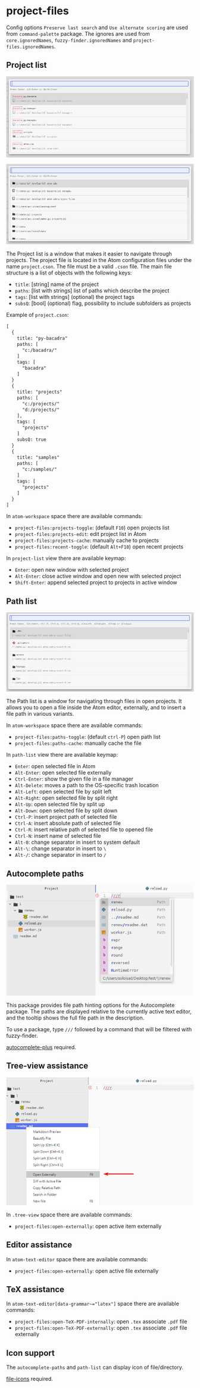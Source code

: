 # project-files

Config options `Preserve last search` and `Use alternate scoring` are used from `command-palette` package. The ignores are used from `core.ignoredNames`, `fuzzy-finder.ignoredNames` and `project-files.ignoredNames`.


## Project list

![project-list](https://github.com/bacadra/atom-project-files/raw/master/assets/project-list.png)

![recent-list](https://github.com/bacadra/atom-project-files/raw/master/assets/recent-list.png)

The Project list is a window that makes it easier to navigate through projects. The project file is located in the Atom configuration files under the name `project.cson`. The file must be a valid `.cson` file. The main file structure is a list of objects with the following keys:

* `title`: [string] name of the project
* `paths`: [list with strings] list of paths which describe the project
* `tags`: [list with strings] (optional) the project tags
* `subsQ`: [bool] (optional) flag, possibility to include subfolders as projects

Example of `project.cson`:

    [
      {
        title: "py-bacadra"
        paths: [
          "c:/bacadra/"
        ]
        tags: [
          "bacadra"
        ]
      }
      {
        title: "projects"
        paths: [
          "c:/projects/"
          "d:/projects/"
        ],
        tags: [
          "projects"
        ]
        subsQ: true
      }
      {
        title: "samples"
        paths: [
          "c:/samples/"
        ]
        tags: [
          "projects"
        ]
      }
    ]


In `atom-workspace` space there are available commands:

* `project-files:projects-toggle`: (default `F10`) open projects list
* `project-files:projects-edit`: edit project list in Atom
* `project-files:projects-cache`: manually cache to projects
* `project-files:recent-toggle`: (default `Alt+F10`) open recent projects

In `project-list` view there are available keymap:

* `Enter`: open new window with selected project
* `Alt-Enter`: close active window and open new with selected project
* `Shift-Enter`: append selected project to projects in active window


## Path list

![path-list](https://github.com/bacadra/atom-project-files/raw/master/assets/path-list.png)

The Path list is a window for navigating through files in open projects. It allows you to open a file inside the Atom editor, externally, and to insert a file path in various variants.

In `atom-workspace` space there are available commands:

* `project-files:paths-toggle`: (default `ctrl-P`) open path list
* `project-files:paths-cache`: manually cache the file

In `path-list` view there are available keymap:

* `Enter`: open selected file in Atom
* `Alt-Enter`: open selected file externally
* `Ctrl-Enter`: show the given file in a file manager
* `Alt-Delete`: moves a path to the OS-specific trash location
* `Alt-Left`: open selected file by split left
* `Alt-Right`: open selected file by split right
* `Alt-Up`: open selected file by split up
* `Alt-Down`: open selected file by split down
* `Ctrl-P`: insert project path of selected file
* `Ctrl-A`: insert absolute path of selected file
* `Ctrl-R`: insert relative path of selected file to opened file
* `Ctrl-N`: insert name of selected file
* `Alt-0`: change separator in insert to system default
* `Alt-\`: change separator in insert to `\`
* `Alt-/`: change separator in insert to `/`


## Autocomplete paths

![autocomplete-paths](https://github.com/bacadra/atom-project-files/raw/master/assets/autocomplete-paths.png)

This package provides file path hinting options for the Autocomplete package. The paths are displayed relative to the currently active text editor, and the tooltip shows the full file path in the description.

To use a package, type `///` followed by a command that will be filtered with fuzzy-finder.

[autocomplete-plus](https://atom.io/packages/autocomplete-plus) required.


## Tree-view assistance

![tree-view-externally](https://github.com/bacadra/atom-project-files/raw/master/assets/tree-view-externally.png)

In `.tree-view` space there are available commands:

* `project-files:open-externally`: open active item externally


## Editor assistance

In `atom-text-editor` space there are available commands:

* `project-files:open-externally`: open active file externally


## TeX assistance

In `atom-text-editor[data-grammar~="latex"]` space there are available commands:

* `project-files:open-TeX-PDF-internally`: open `.tex` associate `.pdf` file
* `project-files:open-TeX-PDF-externally`: open `.tex` associate `.pdf` file externally


## Icon support

The `autocomplete-paths` and `path-list` can display icon of file/directory.

[file-icons](https://atom.io/packages/file-icons) required.
